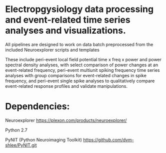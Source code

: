 # Electropgysiology data processing and event-related time series analyses and visualizations.

All pipelines are designed to work on data batch preprocessed from the included Neuroexplorer scripts and templates

These include peri-event local field potential time x freq x power and power spectral density analyses, with select comparison of power changes at an event-related frequency, peri-event multiunit spiking frequency time series analyses with group comparisons for event-related changes in spike frequency, and peri-event single spike analyses to qualitatively compare event-related response profiles and validate manipulations.


# Dependencies:

Neuroexplorer https://plexon.com/products/neuroexplorer/

Python 2.7

PyNIT (Python Neuroimaging Toolkit) https://github.com/dvm-shlee/PyNIT.git